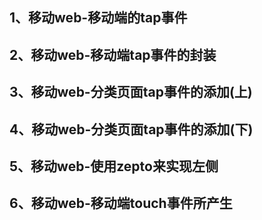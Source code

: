 ## 1、移动web-移动端的tap事件
## 2、移动web-移动端tap事件的封装
## 3、移动web-分类页面tap事件的添加(上)
## 4、移动web-分类页面tap事件的添加(下)
## 5、移动web-使用zepto来实现左侧
## 6、移动web-移动端touch事件所产生